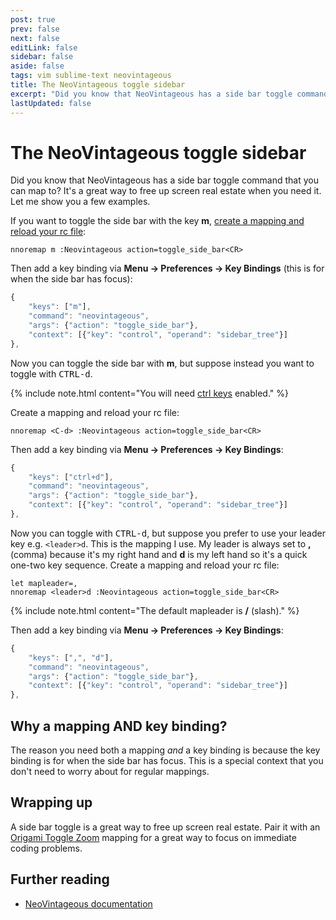 ```yaml
---
post: true
prev: false
next: false
editLink: false
sidebar: false
aside: false
tags: vim sublime-text neovintageous
title: The NeoVintageous toggle sidebar
excerpt: "Did you know that NeoVintageous has a side bar toggle command that you can map to? It's a great way to free up screen real estate when you need it. Let me show you a few examples."
lastUpdated: false
---
```


# The NeoVintageous toggle sidebar

Did you know that NeoVintageous has a side bar toggle command that you can map to? It's a great way to free up screen real estate when you need it. Let me show you a few examples.

If you want to toggle the side bar with the key **m**, [create a mapping and reload your rc file](/2022/11/21/vimrc-and-neovintageousrc/):

```vim
nnoremap m :Neovintageous action=toggle_side_bar<CR>
```

Then add a key binding via **Menu → Preferences → Key Bindings** (this is for when the side bar has focus):

```js
{
    "keys": ["m"],
    "command": "neovintageous",
    "args": {"action": "toggle_side_bar"},
    "context": [{"key": "control", "operand": "sidebar_tree"}]
},
```

Now you can toggle the side bar with **m**, but suppose instead you want to toggle with <kbd>CTRL-d</kbd>.

{% include note.html content="You will need [ctrl keys](/2022/09/22/neovintageous-ctrl-keys/) enabled." %}

Create a mapping and reload your rc file:

```vim
nnoremap <C-d> :Neovintageous action=toggle_side_bar<CR>
```

Then add a key binding via **Menu → Preferences → Key Bindings**:

```js
{
    "keys": ["ctrl+d"],
    "command": "neovintageous",
    "args": {"action": "toggle_side_bar"},
    "context": [{"key": "control", "operand": "sidebar_tree"}]
},
```

Now you can toggle with <kbd>CTRL-d</kbd>, but suppose you prefer to use your leader key e.g. `<leader>d`. This is the mapping I use. My leader is always set to **,** (comma) because it's my right hand and **d** is my left hand so it's a quick one-two key sequence. Create a mapping and reload your rc file:

```vim
let mapleader=,
nnoremap <leader>d :Neovintageous action=toggle_side_bar<CR>
```

{% include note.html content="The default mapleader is **/** (slash)." %}

Then add a key binding via **Menu → Preferences → Key Bindings**:

```js
{
    "keys": [",", "d"],
    "command": "neovintageous",
    "args": {"action": "toggle_side_bar"},
    "context": [{"key": "control", "operand": "sidebar_tree"}]
},
```

## Why a mapping AND key binding?

The reason you need both a mapping *and* a key binding is because the key binding is for when the side bar has focus. This is a special context that you don't need to worry about for regular mappings.

## Wrapping up

A side bar toggle is a great way to free up screen real estate. Pair it with an [Origami Toggle Zoom](/2019/02/26/toggle-zoom/) mapping for a great way to focus on immediate coding problems.

## Further reading

* [NeoVintageous documentation](https://neovintageous.github.io/)
